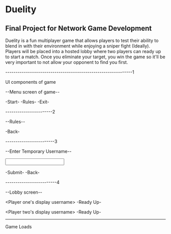 # Duelity
Final Project for Network Game Development
--------------------------------------------------------------

Duelity is a fun multiplayer game that allows players to test their ability to blend in with their 
environment while enjoying a sniper fight (Ideally). Players will be placed into a hosted lobby where two players
can ready up to start a match. Once you eliminate your target, you win the game so it'll be very important to not 
allow your opponent to find you first.

--------------------------------------------------------------1

UI components of game

--Menu screen of game--

-Start-
-Rules-
-Exit-

-----------------------2

<Rules button clicked>

--Rules--

<Shows simple description of rules>

-Back-

------------------------3

<Start button clicked>

--Enter Temporary Username--

<Input box for username>

-Submit- 
-Back-

-------------------------4

<Submit button clicked>

--Lobby screen--

<Player one's display username><Status of player one>
-Ready Up-

<Player two's display username><Status of player two>
-Ready Up-

--------------------------

Game Loads
